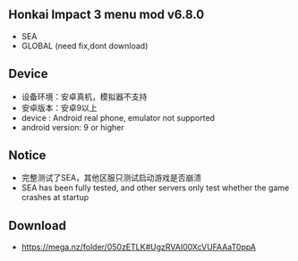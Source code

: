 
## Honkai Impact 3 menu mod v6.8.0
* SEA
* GLOBAL  (need fix,dont download)

## Device
* 设备环境：安卓真机，模拟器不支持
* 安卓版本：安卓9以上
* device : Android real phone, emulator not supported
* android version: 9 or higher
## Notice
* 完整测试了SEA，其他区服只测试启动游戏是否崩溃  
* SEA has been fully tested, and other servers only test whether the game crashes at startup

## Download
* https://mega.nz/folder/050zETLK#UgzRVAI00XcVUFAAaT0ppA
